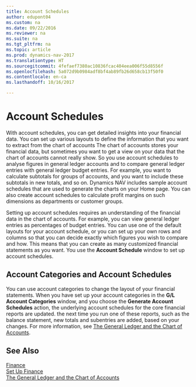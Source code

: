 ```yaml
---
title: Account Schedules
author: edupont04
ms.custom: na
ms.date: 09/22/2016
ms.reviewer: na
ms.suite: na
ms.tgt_pltfrm: na
ms.topic: article
ms.prod: dynamics-nav-2017
ms.translationtype: HT
ms.sourcegitcommit: 4fefaef7380ac10836fcac404eea006f55d8556f
ms.openlocfilehash: 5a072d9b0984adf8bf4ab89fb26d658cb13f50f0
ms.contentlocale: en-ca
ms.lasthandoff: 10/16/2017

---
```


# <a name="account-schedules"></a>Account Schedules
With account schedules, you can get detailed insights into your financial data. You can set up various layouts to define the information that you want to extract from the chart of accounts The chart of accounts stores your financial data, but sometimes you want to get a view on your data that the chart of accounts cannot really show. So you use account schedules to analyse figures in general ledger accounts and to compare general ledger entries with general ledger budget entries.
For example, you want to calculate subtotals for groups of accounts, and you want to include these subtotals in new totals, and so on.
Dynamics NAV includes sample account schedules that are used to generate the charts on your Home page. You can also create account schedules to calculate profit margins on such dimensions as departments or customer groups.  

Setting up account schedules requires an understanding of the financial data in the chart of accounts.
For example, you can view general ledger entries as percentages of budget entries.
You can use one of the default layouts for your account schedule, or you can set up your own rows and columns so that you can decide exactly which figures you wish to compare and how.
This means that you can create as many customized financial statements as you want. You use the **Account Schedule** window to set up account schedules.  

## <a name="account-categories-and-account-schedules"></a>Account Categories and Account Schedules
You can use account categories to change the layout of your financial statements. When you have set up your account categories in the **G/L Account Categories** window, and you choose the **Generate Account Schedules** action, the underlying account schedules for the core financial reports are updated. the next time you run one of these reports, such as the balance statement, new totals and subentries are added, based on your changes. For more information, see [The General Ledger and the Chart of Accounts](finance-general-ledger.md).    
## <a name="see-also"></a>See Also
[Finance](finance.md)  
[Set Up Finance](finance-setup-finance.md)  
[The General Ledger and the Chart of Accounts](finance-general-ledger.md)  

